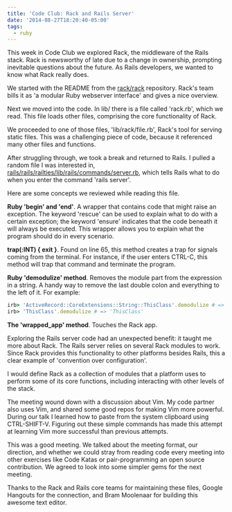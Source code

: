 ```yaml
---
title: 'Code Club: Rack and Rails Server'
date: '2014-08-27T18:20:40-05:00'
tags:
  - ruby
---
```


This week in Code Club we explored Rack, the middleware of the Rails stack.
Rack is newsworthy of late due to a change in ownership, prompting inevitable
questions about the future.  As Rails developers, we wanted to know what Rack
really does.

We started with the README from the <a
href='https://github.com/rack/rack'>rack/rack</a> repository.  Rack's team
bills it as 'a modular Ruby webserver interface' and gives a nice overview.

Next we moved into the code.  In lib/ there is a file called 'rack.rb', which
we read.  This file loads other files, comprising the core functionality of
Rack.

We proceeded to one of those files, 'lib/rack/file.rb', Rack's tool for serving
static files.  This was a challenging piece of code, because it referenced many
other files and functions.

After struggling through, we took a break and returned to Rails.  I pulled a
random file I was interested in, <a
href='https://github.com/rails/rails/blob/4-1-stable/railties/lib/rails/commands/server.rb'>rails/rails/railties/lib/rails/commands/server.rb</a>,
which tells Rails what to do when you enter the command 'rails server'.

Here are some concepts we reviewed while reading this file.

<strong>Ruby 'begin' and 'end'</strong>.  A wrapper that contains code that
might raise an exception.  The keyword 'rescue' can be used to explain what to
do with a certain exception; the keyword 'ensure' indicates that the code
beneath it will always be executed.  This wrapper allows you to explain what
the program should do in every scenario.

<strong>trap(:INT) { exit }</strong>.  Found on line 65, this method creates a
trap for signals coming from the terminal.  For instance, if the user enters
CTRL-C, this method will trap that command and terminate the program.

<strong>Ruby 'demodulize' method</strong>.  Removes the module part from the
expression in a string.  A handy way to remove the last double colon and
everything to the left of it.  For example:

```ruby
irb> 'ActiveRecord::CoreExtensions::String::ThisClass'.demodulize # => 'ThisClass'
irb> 'ThisClass'.demodulize # => 'ThisClass'
```

<strong>The 'wrapped_app' method</strong>.  Touches the Rack app.

Exploring the Rails server code had an unexpected benefit: it taught me more
about Rack.  The Rails server relies on several Rack modules to work.  Since
Rack provides this functionality to other platforms besides Rails, this a clear
example of 'convention over configuration'.

I would define Rack as a collection of modules that a platform uses to perform
some of its core functions, including interacting with other levels of the
stack.

The meeting wound down with a discussion about Vim.  My code partner also uses
Vim, and shared some good repos for making Vim more powerful.  During our talk
I learned how to paste from the system clipboard using CTRL-SHIFT-V.  Figuring
out these simple commands has made this attempt at learning Vim more successful
than previous attempts.

This was a good meeting.  We talked about the meeting format, our direction,
and whether we could stray from reading code every meeting into other exercises
like Code Katas or pair-programming an open source contribution.  We agreed to
look into some simpler gems for the next meeting.

Thanks to the Rack and Rails core teams for maintaining these files, Google
Hangouts for the connection, and Bram Moolenaar for building this awesome text
editor.
